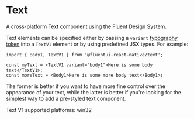 # Text

A cross-platform Text component using the Fluent Design System.

Text elements can be specified either by passing a `variant` [typography token](/docs/pages/Theming/Tokens/Basics.md#typography) into a `TextV1` element or by using predefined JSX types. For example:

```tsx
import { Body1, TextV1 } from '@fluentui-react-native/text';

const myText = <TextV1 variant="body1">Here is some body text</TextV1>;
const moreText = <Body1>Here is some more body text</Body1>;
```

The former is better if you want to have more fine control over the appearance of your text, while the latter is better if you're looking for the simplest way to add a pre-styled text component.

Text V1 supported platforms: win32
